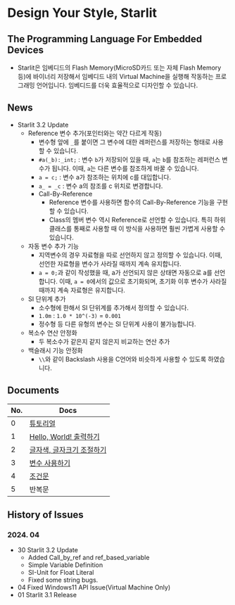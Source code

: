 # Design Your Style, Starlit

## The Programming Language For Embedded Devices
- Starlit은 임베디드의 Flash Memory(MicroSD카드 또는 자체 Flash Memory 등)에 바이너리 저장해서 임베디드 내의 Virtual Machine을 실행해 작동하는 프로그래밍 언어입니다. 임베디드를 더욱 효율적으로 디자인할 수 있습니다.

## News
- Starlit 3.2 Update
  - Reference 변수 추가(포인터와는 약간 다르게 작동)
    - 변수형 앞에 `_`를 붙이면 그 변수에 대한 레퍼런스를 저장하는 형태로 사용할 수 있습니다.
    - `#a(_b):_int;` : 변수 `b`가 저장되어 있을 때, `a`는 `b`를 참조하는 레퍼런스 변수가 됩니다. 이때, `a`는 다른 변수를 참조하게 바꿀 수 있습니다.
    - `a = c;` : 변수 a가 참조하는 위치에 c를 대입합니다.
    - `a_ = _c` : 변수 a의 참조를 c 위치로 변경합니다.
    - Call-By-Reference
      - Reference 변수를 사용하면 함수의 Call-By-Reference 기능을 구현할 수 있습니다.
      - Class의 멤버 변수 역시 Reference로 선언할 수 있습니다. 특히 하위 클래스를 통째로 사용할 때 이 방식을 사용하면 훨씬 가볍게 사용할 수 있습니다.
  - 자동 변수 추가 기능
    - 지역변수의 경우 자료형을 따로 선언하지 않고 정의할 수 있습니다. 이때, 선언한 자료형을 변수가 사라질 때까지 계속 유지합니다.
    - `a = 0;`과 같이 작성했을 때, a가 선언되지 않은 상태면 자동으로 a를 선언합니다. 이때, `a = 0`에서의 값으로 초기화되며, 초기화 이후 변수가 사라질 때까지 계속 자료형은 유지합니다.
  - SI 단위계 추가
    - 소수형에 한해서 SI 단위계를 추가해서 정의할 수 있습니다.
    - `1.0m` : `1.0 * 10^(-3)` = `0.001`
    - 정수형 등 다른 유형의 변수는 SI 단위계 사용이 불가능합니다.
  - 복소수 연산 안정화
    - 두 복소수가 같은지 같지 않은지 비교하는 연산 추가
  - 백슬래시 기능 안정화
    - `\\`와 같이 Backslash 사용을 C언어와 비슷하게 사용할 수 있도록 하였습니다.


## Documents

| No. | Docs |
|-----|------|
|0|[튜토리얼](https://github.com/PJungKim/Starlit3/blob/main/docs/000_Tutorial.md)|
|1|[Hello, World! 출력하기](https://github.com/PJungKim/Starlit3/blob/main/docs/001_Hello_World.md)|
|2|[글자색, 글자크기 조절하기](https://github.com/PJungKim/Starlit3/blob/main/docs%2F002_Color_Size.md)|
|3|[변수 사용하기](https://github.com/PJungKim/Starlit3/blob/main/docs/003_Button_Var.md)|
|4|[조건문](https://github.com/PJungKim/Starlit3/blob/main/docs%2F004_condition.md)|
|5|반복문|

## History of Issues

### 2024. 04

- 30 Starlit 3.2 Update
  - Added Call_by_ref and ref_based_variable
  - Simple Variable Definition
  - SI-Unit for Float Literal
  - Fixed some string bugs.
- 04 Fixed Windows11 API Issue(Virtual Machine Only)
- 01 Starlit 3.1 Release
